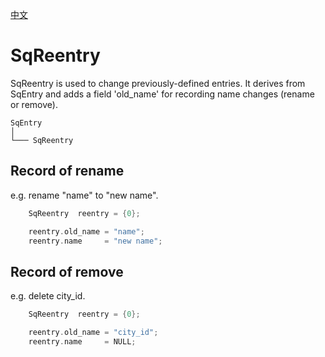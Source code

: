 [中文](SqReentry.cn.md)

# SqReentry

SqReentry is used to change previously-defined entries. It derives from SqEntry and adds a field 'old_name' for recording name changes (rename or remove).

	SqEntry
	│
	└─── SqReentry

## Record of rename

e.g. rename "name" to "new name".

```c
	SqReentry  reentry = {0};

	reentry.old_name = "name";
	reentry.name     = "new name";
```

## Record of remove

e.g. delete city_id.

```c
	SqReentry  reentry = {0};

	reentry.old_name = "city_id";
	reentry.name     = NULL;
```
